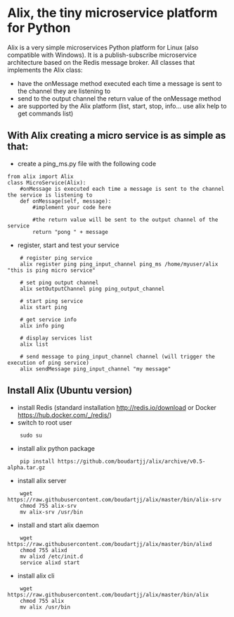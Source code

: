 Alix, the tiny microservice platform for Python
===============================================
Alix is a very simple microservices Python platform for Linux (also compatible with Windows). It is a publish-subscribe microservice architecture based on the Redis message broker.
All classes that implements the Alix class:
- have the onMessage method executed each time a message is sent to the channel they are listening to
- send to the output channel the return value of the onMessage method
- are supported by the Alix platform (list, start, stop, info... use alix help to get commands list)

With Alix creating a micro service is as simple as that:
--------------------------------------------------------
- create a ping_ms.py file with the following code
```
from alix import Alix
class MicroService(Alix):
    #onMessage is executed each time a message is sent to the channel the service is listening to
    def onMessage(self, message):
        #implement your code here
        
        #the return value will be sent to the output channel of the service
        return "pong " + message
```

- register, start and test your service
```
    # register ping service
    alix register ping ping_input_channel ping_ms /home/myuser/alix "this is ping micro service"
    
    # set ping output channel
    alix setOutputChannel ping ping_output_channel
    
    # start ping service
    alix start ping
    
    # get service info
    alix info ping
    
    # display services list
    alix list
    
    # send message to ping_input_channel channel (will trigger the execution of ping service)
    alix sendMessage ping_input_channel "my message"
```

Install Alix (Ubuntu version)
----------------------------
- install Redis (standard installation http://redis.io/download or Docker https://hub.docker.com/_/redis/)
- switch to root user
```
    sudo su
```
- install alix python package
```
    pip install https://github.com/boudartjj/alix/archive/v0.5-alpha.tar.gz
```
- install alix server
```
    wget https://raw.githubusercontent.com/boudartjj/alix/master/bin/alix-srv
    chmod 755 alix-srv
    mv alix-srv /usr/bin
```
- install and start alix daemon
```
    wget https://raw.githubusercontent.com/boudartjj/alix/master/bin/alixd
    chmod 755 alixd
    mv alixd /etc/init.d
    service alixd start
```
- install alix cli
```
    wget https://raw.githubusercontent.com/boudartjj/alix/master/bin/alix
    chmod 755 alix
    mv alix /usr/bin
```
